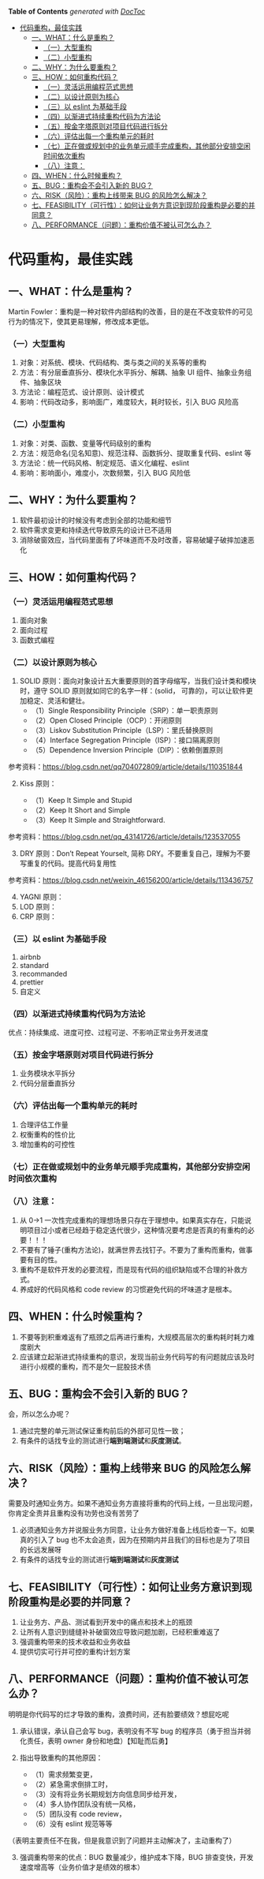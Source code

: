 <!-- START doctoc generated TOC please keep comment here to allow auto update -->
<!-- DON'T EDIT THIS SECTION, INSTEAD RE-RUN doctoc TO UPDATE -->
**Table of Contents**  *generated with [DocToc](https://github.com/thlorenz/doctoc)*

- [代码重构，最佳实践](#%E4%BB%A3%E7%A0%81%E9%87%8D%E6%9E%84%E6%9C%80%E4%BD%B3%E5%AE%9E%E8%B7%B5)
  - [一、WHAT：什么是重构？](#%E4%B8%80what%E4%BB%80%E4%B9%88%E6%98%AF%E9%87%8D%E6%9E%84)
    - [（一）大型重构](#%E4%B8%80%E5%A4%A7%E5%9E%8B%E9%87%8D%E6%9E%84)
    - [（二）小型重构](#%E4%BA%8C%E5%B0%8F%E5%9E%8B%E9%87%8D%E6%9E%84)
  - [二、WHY：为什么要重构？](#%E4%BA%8Cwhy%E4%B8%BA%E4%BB%80%E4%B9%88%E8%A6%81%E9%87%8D%E6%9E%84)
  - [三、HOW：如何重构代码？](#%E4%B8%89how%E5%A6%82%E4%BD%95%E9%87%8D%E6%9E%84%E4%BB%A3%E7%A0%81)
    - [（一）灵活运用编程范式思想](#%E4%B8%80%E7%81%B5%E6%B4%BB%E8%BF%90%E7%94%A8%E7%BC%96%E7%A8%8B%E8%8C%83%E5%BC%8F%E6%80%9D%E6%83%B3)
    - [（二）以设计原则为核心](#%E4%BA%8C%E4%BB%A5%E8%AE%BE%E8%AE%A1%E5%8E%9F%E5%88%99%E4%B8%BA%E6%A0%B8%E5%BF%83)
    - [（三）以 eslint 为基础手段](#%E4%B8%89%E4%BB%A5-eslint-%E4%B8%BA%E5%9F%BA%E7%A1%80%E6%89%8B%E6%AE%B5)
    - [（四）以渐进式持续重构代码为方法论](#%E5%9B%9B%E4%BB%A5%E6%B8%90%E8%BF%9B%E5%BC%8F%E6%8C%81%E7%BB%AD%E9%87%8D%E6%9E%84%E4%BB%A3%E7%A0%81%E4%B8%BA%E6%96%B9%E6%B3%95%E8%AE%BA)
    - [（五）按金字塔原则对项目代码进行拆分](#%E4%BA%94%E6%8C%89%E9%87%91%E5%AD%97%E5%A1%94%E5%8E%9F%E5%88%99%E5%AF%B9%E9%A1%B9%E7%9B%AE%E4%BB%A3%E7%A0%81%E8%BF%9B%E8%A1%8C%E6%8B%86%E5%88%86)
    - [（六）评估出每一个重构单元的耗时](#%E5%85%AD%E8%AF%84%E4%BC%B0%E5%87%BA%E6%AF%8F%E4%B8%80%E4%B8%AA%E9%87%8D%E6%9E%84%E5%8D%95%E5%85%83%E7%9A%84%E8%80%97%E6%97%B6)
    - [（七）正在做或规划中的业务单元顺手完成重构，其他部分安排空闲时间依次重构](#%E4%B8%83%E6%AD%A3%E5%9C%A8%E5%81%9A%E6%88%96%E8%A7%84%E5%88%92%E4%B8%AD%E7%9A%84%E4%B8%9A%E5%8A%A1%E5%8D%95%E5%85%83%E9%A1%BA%E6%89%8B%E5%AE%8C%E6%88%90%E9%87%8D%E6%9E%84%E5%85%B6%E4%BB%96%E9%83%A8%E5%88%86%E5%AE%89%E6%8E%92%E7%A9%BA%E9%97%B2%E6%97%B6%E9%97%B4%E4%BE%9D%E6%AC%A1%E9%87%8D%E6%9E%84)
    - [（八）注意：](#%E5%85%AB%E6%B3%A8%E6%84%8F)
  - [四、WHEN：什么时候重构？](#%E5%9B%9Bwhen%E4%BB%80%E4%B9%88%E6%97%B6%E5%80%99%E9%87%8D%E6%9E%84)
  - [五、BUG：重构会不会引入新的 BUG？](#%E4%BA%94bug%E9%87%8D%E6%9E%84%E4%BC%9A%E4%B8%8D%E4%BC%9A%E5%BC%95%E5%85%A5%E6%96%B0%E7%9A%84-bug)
  - [六、RISK（风险）：重构上线带来 BUG 的风险怎么解决？](#%E5%85%ADrisk%E9%A3%8E%E9%99%A9%E9%87%8D%E6%9E%84%E4%B8%8A%E7%BA%BF%E5%B8%A6%E6%9D%A5-bug-%E7%9A%84%E9%A3%8E%E9%99%A9%E6%80%8E%E4%B9%88%E8%A7%A3%E5%86%B3)
  - [七、FEASIBILITY（可行性）：如何让业务方意识到现阶段重构是必要的并同意？](#%E4%B8%83feasibility%E5%8F%AF%E8%A1%8C%E6%80%A7%E5%A6%82%E4%BD%95%E8%AE%A9%E4%B8%9A%E5%8A%A1%E6%96%B9%E6%84%8F%E8%AF%86%E5%88%B0%E7%8E%B0%E9%98%B6%E6%AE%B5%E9%87%8D%E6%9E%84%E6%98%AF%E5%BF%85%E8%A6%81%E7%9A%84%E5%B9%B6%E5%90%8C%E6%84%8F)
  - [八、PERFORMANCE（问题）：重构价值不被认可怎么办？](#%E5%85%ABperformance%E9%97%AE%E9%A2%98%E9%87%8D%E6%9E%84%E4%BB%B7%E5%80%BC%E4%B8%8D%E8%A2%AB%E8%AE%A4%E5%8F%AF%E6%80%8E%E4%B9%88%E5%8A%9E)

<!-- END doctoc generated TOC please keep comment here to allow auto update -->

# 代码重构，最佳实践

## 一、WHAT：什么是重构？

Martin Fowler：重构是一种对软件内部结构的改善，目的是在不改变软件的可见行为的情况下，使其更易理解，修改成本更低。

### （一）大型重构

1. 对象：对系统、模块、代码结构、类与类之间的关系等的重构
2. 方法：有分层垂直拆分、模块化水平拆分、解耦、抽象 UI 组件、抽象业务组件、抽象区块
3. 方法论：编程范式、设计原则、设计模式
4. 影响：代码改动多，影响面广，难度较大，耗时较长，引入 BUG 风险高

### （二）小型重构

1. 对象：对类、函数、变量等代码级别的重构
2. 方法：规范命名(见名知意)、规范注释、函数拆分、提取重复代码、eslint 等
3. 方法论：统一代码风格、制定规范、语义化编程、eslint
4. 影响：影响面小，难度小，次数频繁，引入 BUG 风险低

## 二、WHY：为什么要重构？

1. 软件最初设计的时候没有考虑到全部的功能和细节
2. 软件需求变更和持续迭代导致原先的设计已不适用
3. 消除破窗效应，当代码里面有了坏味道而不及时改善，容易破罐子破摔加速恶化

## 三、HOW：如何重构代码？

### （一）灵活运用编程范式思想

1. 面向对象
2. 面向过程
3. 函数式编程

### （二）以设计原则为核心

1. SOLID 原则：面向对象设计五大重要原则的首字母缩写，当我们设计类和模块时，遵守 SOLID 原则就如同它的名字一样：(solid， 可靠的)，可以让软件更加稳定、灵活和健壮。
   - （1）Single Responsibility Principle（SRP）：单一职责原则
   - （2）Open Closed Principle（OCP）：开闭原则
   - （3）Liskov Substitution Principle（LSP）：里氏替换原则
   - （4）Interface Segregation Principle（ISP）：接口隔离原则
   - （5）Dependence Inversion Principle（DIP）：依赖倒置原则

参考资料：https://blog.csdn.net/qq704072809/article/details/110351844

2. Kiss 原则：

   - （1）Keep It Simple and Stupid
   - （2）Keep It Short and Simple
   - （3）Keep It Simple and Straightforward.

参考资料：https://blog.csdn.net/qq_43141726/article/details/123537055

3. DRY 原则：Don’t Repeat Yourselt, 简称 DRY。不要重复自己，理解为不要写重复的代码。提高代码复用性

参考资料：https://blog.csdn.net/weixin_46156200/article/details/113436757

4. YAGNI 原则：
5. LOD 原则：
6. CRP 原则：

### （三）以 eslint 为基础手段

1. airbnb
2. standard
3. recommanded
4. prettier
5. 自定义

### （四）以渐进式持续重构代码为方法论

优点：持续集成、进度可控、过程可逆、不影响正常业务开发进度

### （五）按金字塔原则对项目代码进行拆分

1. 业务模块水平拆分
2. 代码分层垂直拆分

### （六）评估出每一个重构单元的耗时

1. 合理评估工作量
2. 权衡重构的性价比
3. 增加重构的可控性

### （七）正在做或规划中的业务单元顺手完成重构，其他部分安排空闲时间依次重构

### （八）注意：

1. 从 0->1 一次性完成重构的理想场景只存在于理想中。如果真实存在，只能说明项目过小或者已经趋于稳定迭代很少，这种情况要考虑是否真的有重构的必要！！！
2. 不要有了锤子(重构方法论)，就满世界去找钉子。不要为了重构而重构，做事要有目的性。
3. 重构不是软件开发的必要流程，而是现有代码的组织缺陷或不合理的补救方式。
4. 养成好的代码风格和 code review 的习惯避免代码的坏味道才是根本。

## 四、WHEN：什么时候重构？

1. 不要等到积重难返有了瓶颈之后再进行重构，大规模高层次的重构耗时耗力难度剧大
2. 应该建立起渐进式持续重构的意识，发现当前业务代码写的有问题就应该及时进行小规模的重构，而不是欠一屁股技术债

## 五、BUG：重构会不会引入新的 BUG？

会，所以怎么办呢？

1. 通过完整的单元测试保证重构前后的外部可见性一致；
2. 有条件的话找专业的测试进行**端到端测试**和**灰度测试**。

## 六、RISK（风险）：重构上线带来 BUG 的风险怎么解决？

需要及时通知业务方。如果不通知业务方直接将重构的代码上线，一旦出现问题，你肯定全责并且重构没有功劳也没有苦劳了

1. 必须通知业务方并说服业务方同意，让业务方做好准备上线后检查一下。如果真的引入了 bug 也不太会追责，因为在预期内并且我们的目标也是为了项目的长远发展呀
2. 有条件的话找专业的测试进行**端到端测试**和**灰度测试**

## 七、FEASIBILITY（可行性）：如何让业务方意识到现阶段重构是必要的并同意？

1. 让业务方、产品、测试看到开发中的痛点和技术上的瓶颈
2. 让所有人意识到缝缝补补破窗效应导致问题加剧，已经积重难返了
3. 强调重构带来的技术收益和业务收益
4. 提供切实可行并可控的重构计划方案

## 八、PERFORMANCE（问题）：重构价值不被认可怎么办？

明明是你代码写的烂才导致的重构，浪费时间，还有脸要绩效？想屁吃呢

1. 承认错误，承认自己会写 bug，表明没有不写 bug 的程序员（勇于担当并弱化责任，表明 owner 身份和地盘）【知耻而后勇】
2. 指出导致重构的其他原因：

   - （1）需求频繁变更，
   - （2）紧急需求倒排工时，
   - （3）没有将业务长期规划方向信息同步给开发，
   - （4）多人协作团队没有统一风格，
   - （5）团队没有 code review，
   - （6）没有 eslint 规范等等

（表明主要责任不在我，但是我意识到了问题并主动解决了，主动重构了）

3. 强调重构带来的优点：BUG 数量减少，维护成本下降，BUG 排查变快，开发速度增高等（业务价值才是绩效的根本）
